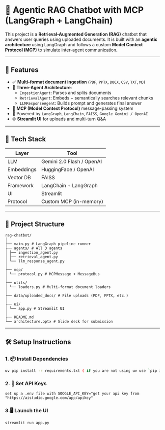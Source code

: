 # 🧠 Agentic RAG Chatbot with MCP (LangGraph + LangChain)

This project is a **Retrieval-Augmented Generation (RAG)** chatbot that answers user queries using uploaded documents. It is built with an **agentic architecture** using LangGraph and follows a custom **Model Context Protocol (MCP)** to simulate inter-agent communication.

---

## 🚀 Features

- ✅ **Multi-format document ingestion** (`PDF`, `PPTX`, `DOCX`, `CSV`, `TXT`, `MD`)
- 🧠 **Three-Agent Architecture**:
  - `IngestionAgent`: Parses and splits documents
  - `RetrievalAgent`: Embeds + semantically searches relevant chunks
  - `LLMResponseAgent`: Builds prompt and generates final answer
- 🔗 **MCP (Model Context Protocol)** message-passing system
- 🧩 Powered by `LangGraph`, `LangChain`, `FAISS`, `Google Gemini / OpenAI`
- 🌐 **Streamlit UI** for uploads and multi-turn Q&A

---

## 🧱 Tech Stack

| Layer        | Tool                              |
|--------------|-----------------------------------|
| LLM          | Gemini 2.0 Flash / OpenAI         |
| Embeddings   | HuggingFace / OpenAI              |
| Vector DB    | FAISS                             |
| Framework    | LangChain + LangGraph             |
| UI           | Streamlit                         |
| Protocol     | Custom MCP (in-memory)            |

---

## 📁 Project Structure

```
rag-chatbot/
│
├── main.py # LangGraph pipeline runner
├── agents/ # All 3 agents
│ ├── ingestion_agent.py
│ ├── retrieval_agent.py
│ └── llm_response_agent.py
│
├── mcp/
│ └── protocol.py # MCPMessage + MessageBus
│
├── utils/
│ └── loaders.py # Multi-format document loaders
│
├── data/uploaded_docs/ # File uploads (PDF, PPTX, etc.)
│
├── ui/
│ └── app.py # Streamlit UI
│
├── README.md
└── architecture.pptx # Slide deck for submission
```

---

## 🛠️ Setup Instructions

### 1. 📦 Install Dependencies

```bash
uv pip install -r requirements.txt ( if you are not using uv use `pip install -r requirements.txt` )
```

### 2. 🔑 Set API Keys

```
set up a .env file with GOOGLE_API_KEY="get your api key from "https://aistudio.google.com/app/apikey"
```

### 3.🖥️ Launch the UI

```bash
streamlit run app.py
```


